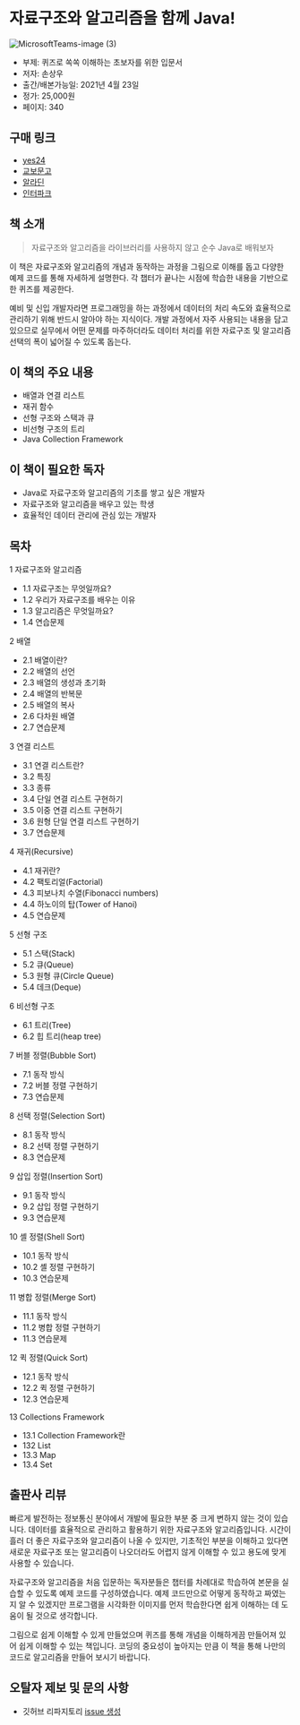 # 자료구조와 알고리즘을 함께 Java!

![MicrosoftTeams-image (3)](https://user-images.githubusercontent.com/21074282/115190093-78a56f80-a122-11eb-87e2-6b332dc80e7d.png)

- 부제: 퀴즈로 쏙쏙 이해하는 초보자를 위한 입문서
- 저자: 손상우
- 출간/배본가능일: 2021년 4월 23일
- 정가: 25,000원
- 페이지: 340

## 구매 링크

- [yes24](http://www.yes24.com/Product/Goods/99399875?OzSrank=3)
- [교보문고](http://www.kyobobook.co.kr/product/detailViewKor.laf?ejkGb=KOR&mallGb=KOR&barcode=9791165920579&orderClick=LEa&Kc=)
- [알라딘](https://www.aladin.co.kr/shop/wproduct.aspx?ItemId=269588719)
- [인터파크](http://book.interpark.com/product/BookDisplay.do?_method=detail&sc.shopNo=0000400000&sc.prdNo=349005628&sc.saNo=003002001&bid1=search&bid2=product&bid3=title&bid4=001)



## 책 소개

>자료구조와 알고리즘을 라이브러리를 사용하지 않고
>순수 Java로 배워보자

이 책은 자료구조와 알고리즘의 개념과 동작하는 과정을 그림으로 이해를 돕고 다양한 예제 코드를 통해 자세하게 설명한다. 각 챕터가 끝나는 시점에 학습한 내용을 기반으로 한 퀴즈를 제공한다.

예비 및 신입 개발자라면 프로그래밍을 하는 과정에서 데이터의 처리 속도와 효율적으로 관리하기 위해 반드시 알아야 하는 지식이다. 개발 과정에서 자주 사용되는 내용을 담고 있으므로 실무에서 어떤 문제를 마주하더라도 데이터 처리를 위한 자료구조 및 알고리즘 선택의 폭이 넓어질 수 있도록 돕는다.

## 이 책의 주요 내용

- 배열과 연결 리스트
- 재귀 함수
- 선형 구조와 스택과 큐
- 비선형 구조의 트리
- Java Collection Framework

## 이 책이 필요한 독자

- Java로 자료구조와 알고리즘의 기초를 쌓고 싶은 개발자
- 자료구조와 알고리즘을 배우고 있는 학생
- 효율적인 데이터 관리에 관심 있는 개발자

## 목차
1 자료구조와 알고리즘
- 1.1 자료구조는 무엇일까요?
- 1.2 우리가 자료구조를 배우는 이유
- 1.3 알고리즘은 무엇일까요?
- 1.4 연습문제

2 배열
- 2.1 배열이란?
- 2.2 배열의 선언
- 2.3 배열의 생성과 초기화
- 2.4 배열의 반복문
- 2.5 배열의 복사
- 2.6 다차원 배열
- 2.7 연습문제

3 연결 리스트
- 3.1 연결 리스트란?
- 3.2 특징
- 3.3 종류
- 3.4 단일 연결 리스트 구현하기
- 3.5 이중 연결 리스트 구현하기
- 3.6 원형 단일 연결 리스트 구현하기
- 3.7 연습문제

4 재귀(Recursive)
- 4.1 재귀란?
- 4.2 팩토리얼(Factorial)
- 4.3 피보나치 수열(Fibonacci numbers)
- 4.4 하노이의 탑(Tower of Hanoi)
- 4.5 연습문제

5 선형 구조
- 5.1 스택(Stack)
- 5.2 큐(Queue)
- 5.3 원형 큐(Circle Queue)
- 5.4 데크(Deque)

6 비선형 구조
- 6.1 트리(Tree)
- 6.2 힙 트리(heap tree)

7 버블 정렬(Bubble Sort)
- 7.1 동작 방식
- 7.2 버블 정렬 구현하기
- 7.3 연습문제

8 선택 정렬(Selection Sort)
- 8.1 동작 방식
- 8.2 선택 정렬 구현하기
- 8.3 연습문제

9 삽입 정렬(Insertion Sort)
- 9.1 동작 방식
- 9.2 삽입 정렬 구현하기
- 9.3 연습문제

10 셸 정렬(Shell Sort)
- 10.1 동작 방식
- 10.2 셸 정렬 구현하기
- 10.3 연습문제

11 병합 정렬(Merge Sort)
- 11.1 동작 방식
- 11.2 병합 정렬 구현하기
- 11.3 연습문제

12 퀵 정렬(Quick Sort)
- 12.1 동작 방식
- 12.2 퀵 정렬 구현하기
- 12.3 연습문제

13 Collections Framework
- 13.1 Collection Framework란
- 132 List
- 13.3 Map
- 13.4 Set

## 출판사 리뷰

빠르게 발전하는 정보통신 분야에서 개발에 필요한 부분 중 크게 변하지 않는 것이 있습니다. 데이터를 효율적으로 관리하고 활용하기 위한 자료구조와 알고리즘입니다. 시간이 흘러 더 좋은 자료구조와 알고리즘이 나올 수 있지만, 기초적인 부분을 이해하고 있다면 새로운 자료구조 또는 알고리즘이 나오더라도 어렵지 않게 이해할 수 있고 용도에 맞게 사용할 수 있습니다.

자료구조와 알고리즘을 처음 입문하는 독자분들은 챕터를 차례대로 학습하여 본문을 실습할 수 있도록 예제 코드를 구성하였습니다. 예제 코드만으로 어떻게 동작하고 짜였는지 알 수 있겠지만 프로그램을 시각화한 이미지를 먼저 학습한다면 쉽게 이해하는 데 도움이 될 것으로 생각합니다.

그림으로 쉽게 이해할 수 있게 만들었으며 퀴즈를 통해 개념을 이해하게끔 만들어져 있어 쉽게 이해할 수 있는 책입니다. 코딩의 중요성이 높아지는 만큼 이 책을 통해 나만의 코드로 알고리즘을 만들어 보시기 바랍니다.

## 오탈자 제보 및 문의 사항

- 깃허브 리파지토리 [issue 생성](https://github.com/bjpublic/javarithms/issues/new)
